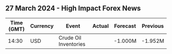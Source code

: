 ## 27 March 2024 - High Impact Forex News

| Time (GMT) | Currency | Event | Actual | Forecast | Previous |
|------|----------|-------|--------|----------|----------|
| 14:30 | USD | Crude Oil Inventories |  | -1.000M | -1.952M |
